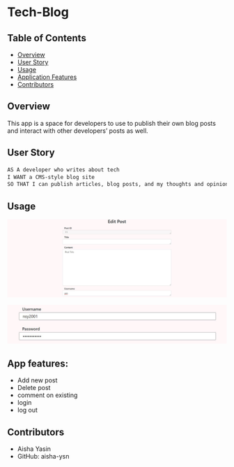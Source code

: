 # Tech-Blog

## Table of Contents 
  - [Overview](#Overview)
  - [User Story](#user-story)
  - [Usage](#Usage)
  - [Application Features](#app-features)
  - [Contributors](#contributors)

## Overview 
This app is a space for developers to use to publish their own blog posts and interact with other developers’ posts as well. 

## User Story
```md
AS A developer who writes about tech
I WANT a CMS-style blog site
SO THAT I can publish articles, blog posts, and my thoughts and opinions
```

## Usage

![Blog](https://github.com/aisha-ysn/Tech-Blog/blob/main/assets/images/screenshot%201.JPG)


![Blog](https://github.com/aisha-ysn/Tech-Blog/blob/main/assets/images/screenshot%202.JPG)


## App features: 

  * Add new post 
  * Delete post 
  * comment on existing
  * login 
  * log out


## Contributors 
* Aisha Yasin
* GitHub: aisha-ysn
